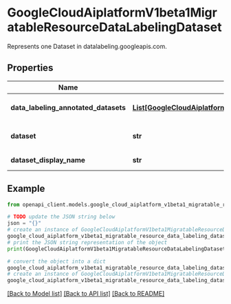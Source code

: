 # GoogleCloudAiplatformV1beta1MigratableResourceDataLabelingDataset

Represents one Dataset in datalabeling.googleapis.com.

## Properties

Name | Type | Description | Notes
------------ | ------------- | ------------- | -------------
**data_labeling_annotated_datasets** | [**List[GoogleCloudAiplatformV1beta1MigratableResourceDataLabelingDatasetDataLabelingAnnotatedDataset]**](GoogleCloudAiplatformV1beta1MigratableResourceDataLabelingDatasetDataLabelingAnnotatedDataset.md) | The migratable AnnotatedDataset in datalabeling.googleapis.com belongs to the data labeling Dataset. | [optional] 
**dataset** | **str** | Full resource name of data labeling Dataset. Format: &#x60;projects/{project}/datasets/{dataset}&#x60;. | [optional] 
**dataset_display_name** | **str** | The Dataset&#39;s display name in datalabeling.googleapis.com. | [optional] 

## Example

```python
from openapi_client.models.google_cloud_aiplatform_v1beta1_migratable_resource_data_labeling_dataset import GoogleCloudAiplatformV1beta1MigratableResourceDataLabelingDataset

# TODO update the JSON string below
json = "{}"
# create an instance of GoogleCloudAiplatformV1beta1MigratableResourceDataLabelingDataset from a JSON string
google_cloud_aiplatform_v1beta1_migratable_resource_data_labeling_dataset_instance = GoogleCloudAiplatformV1beta1MigratableResourceDataLabelingDataset.from_json(json)
# print the JSON string representation of the object
print(GoogleCloudAiplatformV1beta1MigratableResourceDataLabelingDataset.to_json())

# convert the object into a dict
google_cloud_aiplatform_v1beta1_migratable_resource_data_labeling_dataset_dict = google_cloud_aiplatform_v1beta1_migratable_resource_data_labeling_dataset_instance.to_dict()
# create an instance of GoogleCloudAiplatformV1beta1MigratableResourceDataLabelingDataset from a dict
google_cloud_aiplatform_v1beta1_migratable_resource_data_labeling_dataset_from_dict = GoogleCloudAiplatformV1beta1MigratableResourceDataLabelingDataset.from_dict(google_cloud_aiplatform_v1beta1_migratable_resource_data_labeling_dataset_dict)
```
[[Back to Model list]](../README.md#documentation-for-models) [[Back to API list]](../README.md#documentation-for-api-endpoints) [[Back to README]](../README.md)


